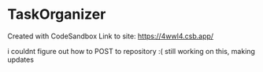 # TaskOrganizer
Created with CodeSandbox
Link to site: https://4wwl4.csb.app/

i couldnt figure out how to POST to repository :(
still working on this, making updates
